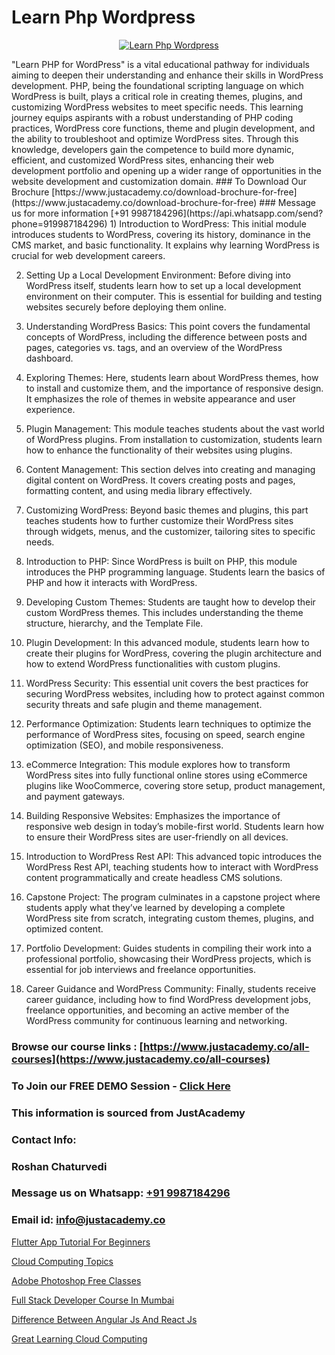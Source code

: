 # Learn Php Wordpress

<p align="center">
  <a href="https://justacademy.co/course-detail/php-training">
    <img src="https://justacademy.co/storage2/course_image/1676637155_course_image.webp" alt="Learn Php Wordpress">
  </a>
</p>
"Learn PHP for WordPress" is a vital educational pathway for individuals aiming to deepen their understanding and enhance their skills in WordPress development. PHP, being the foundational scripting language on which WordPress is built, plays a critical role in creating themes, plugins, and customizing WordPress websites to meet specific needs. This learning journey equips aspirants with a robust understanding of PHP coding practices, WordPress core functions, theme and plugin development, and the ability to troubleshoot and optimize WordPress sites. Through this knowledge, developers gain the competence to build more dynamic, efficient, and customized WordPress sites, enhancing their web development portfolio and opening up a wider range of opportunities in the website development and customization domain.
### To Download Our Brochure [https://www.justacademy.co/download-brochure-for-free](https://www.justacademy.co/download-brochure-for-free)
### Message us for more information [+91 9987184296](https://api.whatsapp.com/send?phone=919987184296)
1) Introduction to WordPress: This initial module introduces students to WordPress, covering its history, dominance in the CMS market, and basic functionality. It explains why learning WordPress is crucial for web development careers.

2) Setting Up a Local Development Environment: Before diving into WordPress itself, students learn how to set up a local development environment on their computer. This is essential for building and testing websites securely before deploying them online.

3) Understanding WordPress Basics: This point covers the fundamental concepts of WordPress, including the difference between posts and pages, categories vs. tags, and an overview of the WordPress dashboard.

4) Exploring Themes: Here, students learn about WordPress themes, how to install and customize them, and the importance of responsive design. It emphasizes the role of themes in website appearance and user experience.

5) Plugin Management: This module teaches students about the vast world of WordPress plugins. From installation to customization, students learn how to enhance the functionality of their websites using plugins.

6) Content Management: This section delves into creating and managing digital content on WordPress. It covers creating posts and pages, formatting content, and using media library effectively.

7) Customizing WordPress: Beyond basic themes and plugins, this part teaches students how to further customize their WordPress sites through widgets, menus, and the customizer, tailoring sites to specific needs.

8) Introduction to PHP: Since WordPress is built on PHP, this module introduces the PHP programming language. Students learn the basics of PHP and how it interacts with WordPress.

9) Developing Custom Themes: Students are taught how to develop their custom WordPress themes. This includes understanding the theme structure, hierarchy, and the Template File.

10) Plugin Development: In this advanced module, students learn how to create their plugins for WordPress, covering the plugin architecture and how to extend WordPress functionalities with custom plugins.

11) WordPress Security: This essential unit covers the best practices for securing WordPress websites, including how to protect against common security threats and safe plugin and theme management.

12) Performance Optimization: Students learn techniques to optimize the performance of WordPress sites, focusing on speed, search engine optimization (SEO), and mobile responsiveness.

13) eCommerce Integration: This module explores how to transform WordPress sites into fully functional online stores using eCommerce plugins like WooCommerce, covering store setup, product management, and payment gateways.

14) Building Responsive Websites: Emphasizes the importance of responsive web design in today’s mobile-first world. Students learn how to ensure their WordPress sites are user-friendly on all devices.

15) Introduction to WordPress Rest API: This advanced topic introduces the WordPress Rest API, teaching students how to interact with WordPress content programmatically and create headless CMS solutions.

16) Capstone Project: The program culminates in a capstone project where students apply what they’ve learned by developing a complete WordPress site from scratch, integrating custom themes, plugins, and optimized content.

17) Portfolio Development: Guides students in compiling their work into a professional portfolio, showcasing their WordPress projects, which is essential for job interviews and freelance opportunities.

18) Career Guidance and WordPress Community: Finally, students receive career guidance, including how to find WordPress development jobs, freelance opportunities, and becoming an active member of the WordPress community for continuous learning and networking.

### Browse our course links : [https://www.justacademy.co/all-courses](https://www.justacademy.co/all-courses) 
### To Join our FREE DEMO Session - [Click Here](https://www.justacademy.co/register-for-course-demo)


### This information is sourced from JustAcademy
### Contact Info:
### Roshan Chaturvedi
### Message us on Whatsapp: [+91 9987184296](https://api.whatsapp.com/send?phone=919987184296)
### Email id: [info@justacademy.co](mailto:info@justacademy.co)
                
[Flutter App Tutorial For Beginners](https://www.linkedin.com/pulse/flutter-app-tutorial-beginners-justacademy-pune-0mlwc/)

[Cloud Computing Topics](https://www.linkedin.com/pulse/cloud-computing-topics-justacademy-thane-5csxc?trackingId=7g9C4ccL%2BJ7qXdVTCgQT6Q%3D%3D&lipi=urn%3Ali%3Apage%3Ad_flagship3_company_admin%3BQUUDXGyzQlqUHLkfVC%2F2FQ%3D%3D)

[Adobe Photoshop Free Classes](https://medium.com/@ranepooja/adobe-photoshop-free-classes-9959cc87ba3d)

[Full Stack Developer Course In Mumbai](https://medium.com/@mistersumit961/full-stack-developer-course-in-mumbai-1e8bf986e806)

[Difference Between Angular Js And React Js](https://justacademyin.github.io/Articles/Difference-Between-Angular-Js-And-React-Js)

[Great Learning Cloud Computing](https://justacademyin.github.io/justacademy/great-learning-cloud-computing)

